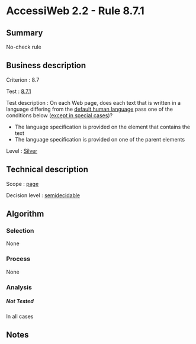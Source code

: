 # AccessiWeb 2.2 - Rule 8.7.1

## Summary

No-check rule

## Business description

Criterion : 8.7

Test :
[8.7.1](http://www.accessiweb.org/index.php/accessiweb-22-english-version.html#test-8-7-1)

Test description : On each Web page, does each text that is written in a
language differing from the [default human language](http://www.accessiweb.org/index.php/glossary-76.html#mLangueDefaut) pass one of the conditions below ([except in special cases](http://www.accessiweb.org/index.php/glossary-76.html#cpCrit8-7 "Special cases for criterion 8.7"))?

-   The language specification is provided on the element that contains the text
-   The language specification is provided on one of the parent elements

Level : [Silver](/en/category/rules-design/accessiweb-11/level/argent)

## Technical description

Scope : [page](/en/category/rules-design/accessiweb-11/scope/page)

Decision level :
[semidecidable](/en/category/rules-design/accessiweb-11/decision-level/semidecidable)

## Algorithm

### Selection

None

### Process

None

### Analysis

##### Not Tested

In all cases

## Notes


